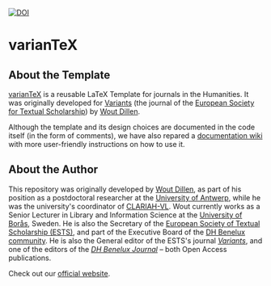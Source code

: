 [![DOI](https://zenodo.org/badge/215016822.svg)](https://zenodo.org/badge/latestdoi/215016822)

# varianTeX

## About the Template

[varianTeX](https://variantex.woutdillen.be) is a reusable LaTeX Template for journals in the Humanities. It was originally developed for [Variants](https://journals.openedition.org/variants/) (the journal of the [European Society for Textual Scholarship](https://textualscholarship.eu/)) by [Wout Dillen](https://github.com/WoutDLN).

Although the template and its design choices are documented in the code itself (in the form of comments), we have also repared a [documentation wiki](https://github.com/WoutDLN/varianTeX/wiki) with more user-friendly instructions on how to use it.

## About the Author

This repository was originally developed by [Wout Dillen](https://github.com/WoutDLN), as part of his position as a postdoctoral researcher at the [University of Antwerp](https://uantwerpen.be), while he was the university's coordinator of [CLARIAH-VL](https://clariahvl.hypotheses.org/). Wout currently works as a Senior Lecturer in Library and Information Science at the [University of Borås](https://www.hb.se/), Sweden. He is also the Secretary of the [European Society of Textual Scholarship (ESTS)](https://textualscholarship.eu/), and part of the Executive Board of the [DH Benelux community](https://dhbenelux.org/). He is also the General editor of the ESTS's journal [_Variants_](https://journals.openedition.org/variants/), and one of the editors of the [_DH Benelux Journal_](https://journal.dhbenelux.org/) – both Open Access publications.

Check out our [official website](https://variantex.woutdillen.be).
